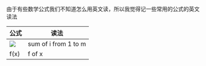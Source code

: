 由于有些数学公式我们不知道怎么用英文读，所以我觉得记一些常用的公式的英文读法

公式|读法
---|----
![](https://latex.codecogs.com/gif.latex?\sum_{i=1}^m) | sum of i from 1 to m
f(x) | f of x 
